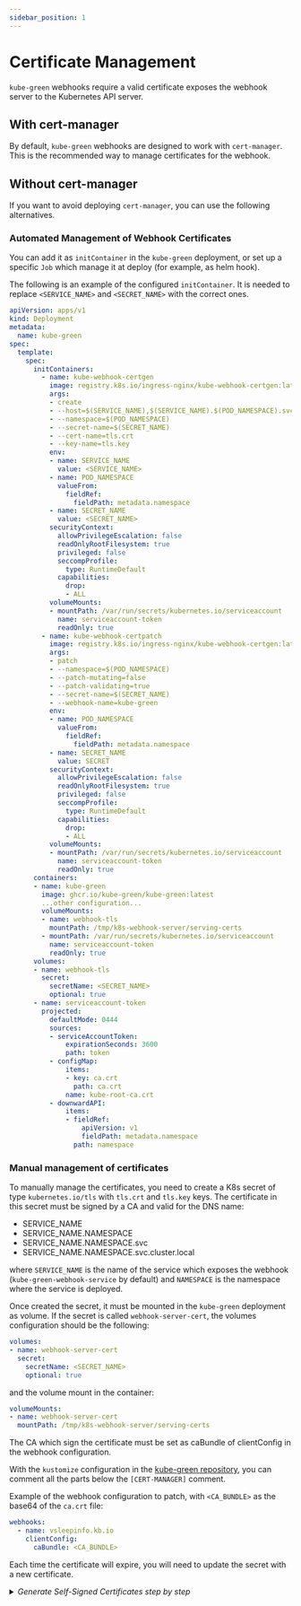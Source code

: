 ```yaml
---
sidebar_position: 1
---
```


# Certificate Management

`kube-green` webhooks require a valid certificate exposes the webhook server to the Kubernetes API server.

## With cert-manager

By default, `kube-green` webhooks are designed to work with `cert-manager`.  
This is the recommended way to manage certificates for the webhook.

## Without cert-manager

If you want to avoid deploying `cert-manager`, you can use the following alternatives.

### Automated Management of Webhook Certificates

You can add it as `initContainer` in the `kube-green` deployment, or set up a specific `Job` which manage it at deploy (for example, as helm hook).

The following is an example of the configured `initContainer`. It is needed to replace `<SERVICE_NAME>` and `<SECRET_NAME>` with the correct ones.

```yaml
apiVersion: apps/v1
kind: Deployment
metadata:
  name: kube-green
spec:
  template:
    spec:
      initContainers:
        - name: kube-webhook-certgen
          image: registry.k8s.io/ingress-nginx/kube-webhook-certgen:latest
          args:
          - create
          - --host=$(SERVICE_NAME),$(SERVICE_NAME).$(POD_NAMESPACE).svc
          - --namespace=$(POD_NAMESPACE)
          - --secret-name=$(SECRET_NAME)
          - --cert-name=tls.crt
          - --key-name=tls.key
          env:
          - name: SERVICE_NAME
            value: <SERVICE_NAME>
          - name: POD_NAMESPACE
            valueFrom:
              fieldRef:
                fieldPath: metadata.namespace
          - name: SECRET_NAME
            value: <SECRET_NAME>
          securityContext:
            allowPrivilegeEscalation: false
            readOnlyRootFilesystem: true
            privileged: false
            seccompProfile:
              type: RuntimeDefault
            capabilities:
              drop:
              - ALL
          volumeMounts:
          - mountPath: /var/run/secrets/kubernetes.io/serviceaccount
            name: serviceaccount-token
            readOnly: true
        - name: kube-webhook-certpatch
          image: registry.k8s.io/ingress-nginx/kube-webhook-certgen:latest
          args:
          - patch
          - --namespace=$(POD_NAMESPACE)
          - --patch-mutating=false
          - --patch-validating=true
          - --secret-name=$(SECRET_NAME)
          - --webhook-name=kube-green
          env:
          - name: POD_NAMESPACE
            valueFrom:
              fieldRef:
                fieldPath: metadata.namespace
          - name: SECRET_NAME
            value: SECRET
          securityContext:
            allowPrivilegeEscalation: false
            readOnlyRootFilesystem: true
            privileged: false
            seccompProfile:
              type: RuntimeDefault
            capabilities:
              drop:
              - ALL
          volumeMounts:
          - mountPath: /var/run/secrets/kubernetes.io/serviceaccount
            name: serviceaccount-token
            readOnly: true
      containers:
      - name: kube-green
        image: ghcr.io/kube-green/kube-green:latest
        ...other configuration...
        volumeMounts:
        - name: webhook-tls
          mountPath: /tmp/k8s-webhook-server/serving-certs
        - mountPath: /var/run/secrets/kubernetes.io/serviceaccount
          name: serviceaccount-token
          readOnly: true
      volumes:
      - name: webhook-tls
        secret:
          secretName: <SECRET_NAME>
          optional: true
      - name: serviceaccount-token
        projected:
          defaultMode: 0444
          sources:
          - serviceAccountToken:
              expirationSeconds: 3600
              path: token
          - configMap:
              items:
              - key: ca.crt
                path: ca.crt
              name: kube-root-ca.crt
          - downwardAPI:
              items:
              - fieldRef:
                  apiVersion: v1
                  fieldPath: metadata.namespace
                path: namespace
```

### Manual management of certificates

To manually manage the certificates, you need to create a K8s secret of type `kubernetes.io/tls` with `tls.crt` and `tls.key` keys.
The certificate in this secret must be signed by a CA and valid for the DNS name:

- SERVICE_NAME
- SERVICE_NAME.NAMESPACE
- SERVICE_NAME.NAMESPACE.svc
- SERVICE_NAME.NAMESPACE.svc.cluster.local

where `SERVICE_NAME` is the name of the service which exposes the webhook (`kube-green-webhook-service` by default) and `NAMESPACE` is the namespace where the service is deployed.

Once created the secret, it must be mounted in the `kube-green` deployment as volume. If the secret is called `webhook-server-cert`, the volumes configuration should be the following:

```yaml
volumes:
- name: webhook-server-cert
  secret:
    secretName: <SECRET_NAME>
    optional: true
```

and the volume mount in the container:

```yaml
volumeMounts:
- name: webhook-server-cert
  mountPath: /tmp/k8s-webhook-server/serving-certs
```

The CA which sign the certificate must be set as caBundle of clientConfig in the webhook configuration.

With the `kustomize` configuration in the [kube-green repository](https://github.com/kube-green/kube-green/tree/main/config), you can comment all the parts below the `[CERT-MANAGER]` comment.

Example of the webhook configuration to patch, with `<CA_BUNDLE>` as the base64 of the `ca.crt` file:

```yaml
webhooks:
  - name: vsleepinfo.kb.io
    clientConfig:
      caBundle: <CA_BUNDLE>
```

Each time the certificate will expire, you will need to update the secret with a new certificate.

<details>
<summary><i>Generate Self-Signed Certificates step by step</i></summary>

To generate self-signed certificates, it is possible to use the following commands (take this as an example):


Write a file with the following content with the openssl configuration (name it `openssl.conf`):

```bash
[ req ]
default_bits = 2048
prompt = no
default_md = sha256
req_extensions = req_ext
distinguished_name = dn

[ dn ]
CN = kube-green-webhook-service.kube-green.svc.cluster.local

[ req_ext ]
subjectAltName = @alt_names

[ alt_names ]
DNS.1 = kube-green-webhook-service
DNS.2 = kube-green-webhook-service.kube-green
DNS.3 = kube-green-webhook-service.kube-green.svc
DNS.4 = kube-green-webhook-service.kube-green.svc.cluster.local
```

And then run the following commands:

```bash
# Generate CA private key
openssl genpkey -algorithm RSA -out ca.key

# Generate CA certificate for 100 years
openssl req -new -nodes -x509 -key ca.key -out ca.crt -days 36500 -subj "/CN=The CA"

# Generate private key
openssl genpkey -algorithm RSA -out tls.key

# Generate certificate signing request
openssl req -new -key tls.key -out tls.csr -config openssl.conf

# Generate certificate signed with the CA
openssl x509 -req -in tls.csr -CA ca.crt -CAkey ca.key -CAcreateserial -out tls.crt -days 365 -extfile openssl.conf -extensions req_ext
```

After the creation of the certificates, you can create the secret with the following command:

```bash
kubectl create secret tls webhook-server-cert --cert=./tls.crt --key=./tls.key
```

Once generated, you can create the `kube-green` manifests (commenting the `[CERT-MANAGER]` part), create the base64 of the `ca.crt` file and patch the webhook configuration with the new caBundle.

</details>
